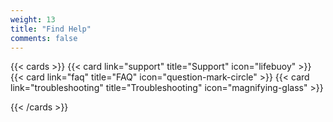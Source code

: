 ```yaml
---
weight: 13
title: "Find Help"
comments: false
---
```


{{< cards >}}
  {{< card link="support" title="Support" icon="lifebuoy" >}}
  {{< card link="faq" title="FAQ" icon="question-mark-circle" >}}
  {{< card link="troubleshooting" title="Troubleshooting" icon="magnifying-glass" >}}
  
{{< /cards >}}
